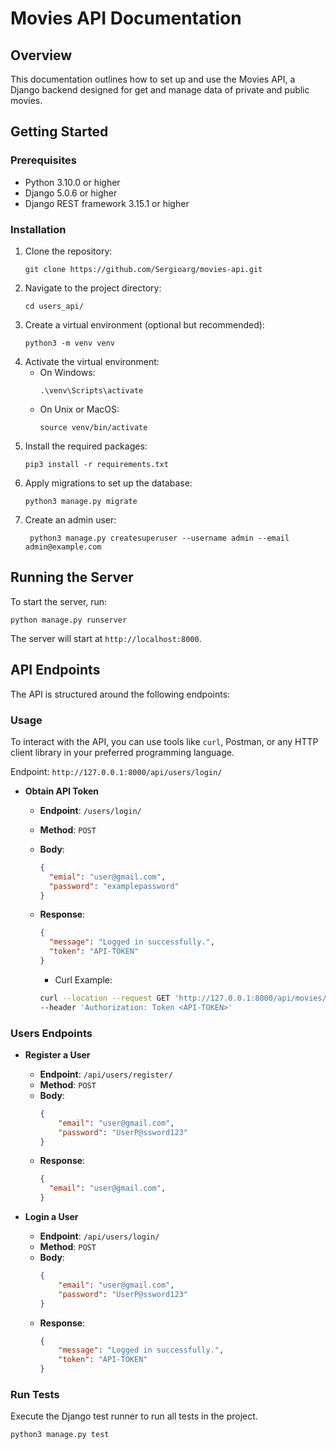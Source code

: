 # Movies API Documentation

## Overview

This documentation outlines how to set up and use the Movies API, a Django backend designed for get and manage data of private and public movies.

## Getting Started

### Prerequisites

- Python 3.10.0 or higher
- Django 5.0.6 or higher
- Django REST framework 3.15.1 or higher

### Installation

1. Clone the repository:
    ```
    git clone https://github.com/Sergioarg/movies-api.git
    ```
2. Navigate to the project directory:
   ```
   cd users_api/
   ```
3. Create a virtual environment (optional but recommended):
   ```
   python3 -m venv venv
   ```
4. Activate the virtual environment:
   - On Windows:
      ```
      .\venv\Scripts\activate
      ```
   - On Unix or MacOS:
     ```
     source venv/bin/activate
     ```
5. Install the required packages:
   ```
   pip3 install -r requirements.txt
   ```
6. Apply migrations to set up the database:
   ```
   python3 manage.py migrate
   ```
7. Create an admin user:
   ```
    python3 manage.py createsuperuser --username admin --email admin@example.com
   ```

## Running the Server

To start the server, run:
```
python manage.py runserver
```
The server will start at `http://localhost:8000`.

## API Endpoints

The API is structured around the following endpoints:

### Usage

To interact with the API, you can use tools like `curl`, Postman, or any HTTP client library in your preferred programming language.

Endpoint: `http://127.0.0.1:8000/api/users/login/`

- **Obtain API Token**
  - **Endpoint**: `/users/login/`
  - **Method**: `POST`
  - **Body**:
    ```json
    {
      "emial": "user@gmail.com",
      "password": "examplepassword"
    }
    ```
  - **Response**:
    ```json
    {
      "message": "Logged in successfully.",
      "token": "API-TOKEN"
    }
    ```

    - Curl Example:
    ```bash
    curl --location --request GET 'http://127.0.0.1:8000/api/movies/' \
    --header 'Authorization: Token <API-TOKEN>'
    ```

### Users Endpoints

- **Register a User**
  - **Endpoint**: `/api/users/register/`
  - **Method**: `POST`
  - **Body**:
    ```json
    {
        "email": "user@gmail.com",
        "password": "UserP@ssword123"
    }
    ```
  - **Response**:
    ```json
    {
      "email": "user@gmail.com",
    }
    ```

- **Login a User**
  - **Endpoint**: `/api/users/login/`
  - **Method**: `POST`
  - **Body**:
    ```json
    {
        "email": "user@gmail.com",
        "password": "UserP@ssword123"
    }
    ```
  - **Response**:
    ```json
    {
        "message": "Logged in successfully.",
        "token": "API-TOKEN"
    }
    ```
<!-- TODO: ADD DOCUMENTATION OF MOVIES ENDPOINT -->

### Run Tests
Execute the Django test runner to run all tests in the project.

```bash
python3 manage.py test
```

